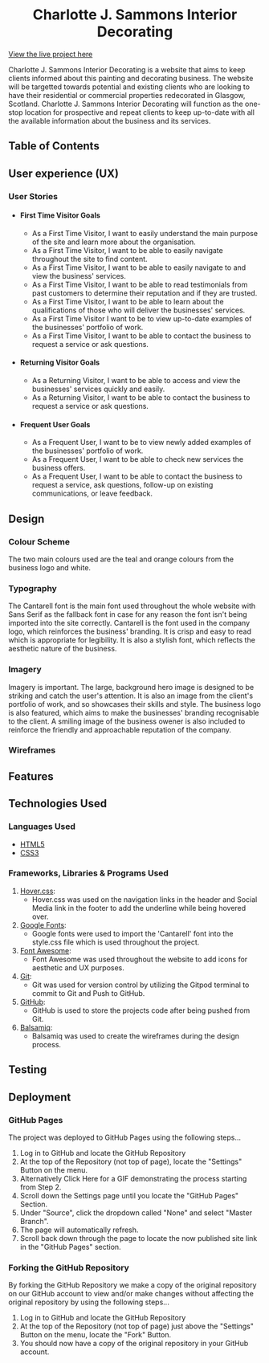 <h1 align="center">Charlotte J. Sammons Interior Decorating</h1>

[View the live project here](link)

Charlotte J. Sammons Interior Decorating is a website that aims to keep clients informed about this painting and decorating business. The website will be targetted towards potential and existing clients who are looking to have their residential or commercial properties redecorated in Glasgow, Scotland. Charlotte J. Sammons Interior Decorating will function as the one-stop location for prospective and repeat clients to keep up-to-date with all the available information about the business and its services.

## Table of Contents

## User experience (UX)

### User Stories
- #### First Time Visitor Goals
    - As a First Time Visitor, I want to easily understand the main purpose of the site and learn more about the organisation.
    - As a First Time Visitor, I want to be able to easily navigate throughout the site to find content.
    - As a First Time Visitor, I want to be able to easily navigate to and view the business' services.
    - As a First Time Visitor, I want to be able to read testimonials from past customers to determine their reputation and if they are trusted.
    - As a First Time Visitor, I want to be able to learn about the qualifications of those who will deliver the businesses' services.
    - As a First Time Visitor I want to be to view up-to-date examples of the businesses' portfolio of work.
    - As a First Time Visitor, I want to be able to contact the business to request a service or ask questions.
- #### Returning Visitor Goals
    - As a Returning Visitor, I want to be able to access and view the businesses' services quickly and easily.
    - As a Returning Visitor, I want to be able to contact the business to request a service or ask questions.
- #### Frequent User Goals
    - As a Frequent User, I want to be to view newly added examples of the businesses' portfolio of work.
    - As a Frequent User, I want to be able to check new services the business offers.
    - As a Frequent User, I want to be able to contact the business to request a service, ask questions, follow-up on existing communications, or leave feedback.
## Design
### Colour Scheme
The two main colours used are the teal and orange colours from the business logo and white.
### Typography
The Cantarell font is the main font used throughout the whole website with Sans Serif as the fallback font in case for any reason the font isn't being imported into the site correctly. Cantarell is the font used in the company logo, which reinforces the business' branding. It is crisp and easy to read which is appropriate for legibility. It is also a stylish font, which reflects the aesthetic nature of the business. 
### Imagery
Imagery is important. The large, background hero image is designed to be striking and catch the user's attention. It is also an image from the client's portfolio of work, and so showcases their skills and style. The business logo is also featured, which aims to make the businesses' branding recognisable to the client. A smiling image of the business owener is also included to reinforce the friendly and approachable reputation of the company. 

### Wireframes

## Features 

## Technologies Used

### Languages Used
- [HTML5](https://en.wikipedia.org/wiki/HTML5)
- [CSS3](https://en.wikipedia.org/wiki/CSS)

### Frameworks, Libraries & Programs Used
1. [Hover.css](https://ianlunn.github.io/Hover/):
    - Hover.css was used on the navigation links in the header and Social Media link in the footer to add the underline while being hovered over.
2. [Google Fonts](https://fonts.google.com/):
    - Google fonts were used to import the 'Cantarell' font into the style.css file which is used throughout the project.
3. [Font Awesome](https://fontawesome.com/):
    - Font Awesome was used throughout the website to add icons for aesthetic and UX purposes.
4. [Git](https://git-scm.com/):
    - Git was used for version control by utilizing the Gitpod terminal to commit to Git and Push to GitHub.
5. [GitHub](https://github.com/):
    - GitHub is used to store the projects code after being pushed from Git.
6. [Balsamiq](https://balsamiq.com/):
    - Balsamiq was used to create the wireframes during the design process.
## Testing

## Deployment
### GitHub Pages
The project was deployed to GitHub Pages using the following steps...
1. Log in to GitHub and locate the GitHub Repository
2. At the top of the Repository (not top of page), locate the "Settings" Button on the menu.
3. Alternatively Click Here for a GIF demonstrating the process starting from Step 2.
4. Scroll down the Settings page until you locate the "GitHub Pages" Section.
5. Under "Source", click the dropdown called "None" and select "Master Branch".
6. The page will automatically refresh.
7. Scroll back down through the page to locate the now published site link in the "GitHub Pages" section.

### Forking the GitHub Repository
By forking the GitHub Repository we make a copy of the original repository on our GitHub account to view and/or make changes without affecting the original repository by using the following steps...
1. Log in to GitHub and locate the GitHub Repository
2. At the top of the Repository (not top of page) just above the "Settings" Button on the menu, locate the "Fork" Button.
3. You should now have a copy of the original repository in your GitHub account.






